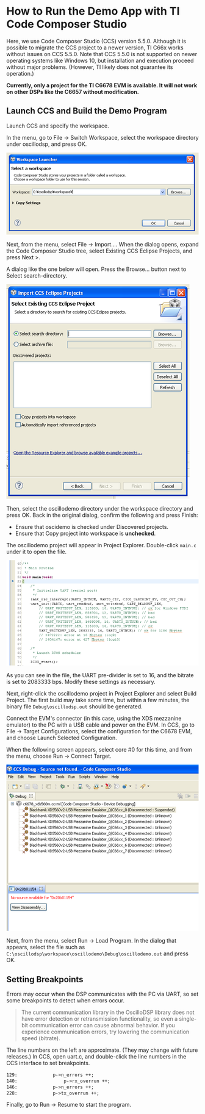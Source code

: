 # How to Run the Demo App with TI Code Composer Studio

Here, we use Code Composer Studio (CCS) version 5.5.0.
Although it is possible to migrate the CCS project to a newer version, TI C66x works without issues on CCS 5.5.0.
Note that CCS 5.5.0 is not supported on newer operating systems like Windows 10, but installation and execution proceed without major problems.
(However, TI likely does not guarantee its operation.)

**Currently, only a project for the TI C6678 EVM is available. It will not work on other DSPs like the C6657 without modification.**

## Launch CCS and Build the Demo Program

Launch CCS and specify the workspace.

In the menu, go to File → Switch Workspace, select the workspace directory under oscillodsp, and press OK.

![ccs_workspace](img/ccs_workspace.png)

Next, from the menu, select File → Import....
When the dialog opens, expand the Code Composer Studio tree, select Existing CCS Eclipse Projects, and press Next >.

A dialog like the one below will open. Press the Browse... button next to Select search-directory.

![import project](img/import.png)

Then, select the oscillodemo directory under the workspace directory and press OK.
Back in the original dialog, confirm the following and press Finish:

- Ensure that oscidemo is checked under Discovered projects.
- Ensure that Copy project into workspace is **unchecked**.

The oscillodemo project will appear in Project Explorer. Double-click ```main.c``` under it to open the file.

![main.c](img/main_c.png)

As you can see in the file, the UART pre-divider is set to 16, and the bitrate is set to 2083333 bps.
Modify these settings as necessary.

Next, right-click the oscillodemo project in Project Explorer and select Build Project.
The first build may take some time, but within a few minutes, the binary file ```Debug\oscillodsp.out``` should be generated.

Connect the EVM's connector (in this case, using the XDS mezzanine emulator) to the PC with a USB cable and power on the EVM.
In CCS, go to File → Target Configurations, select the configuration for the C6678 EVM, and choose Launch Selected Configuration.

When the following screen appears, select core #0 for this time, and from the menu, choose Run → Connect Target.

![connect target](img/connect_target.png)

Next, from the menu, select Run → Load Program.
In the dialog that appears, select the file such as ```C:\oscillodsp\workspace\oscillodemo\Debug\oscillodemo.out``` and press OK.

## Setting Breakpoints

Errors may occur when the DSP communicates with the PC via UART, so set some breakpoints to detect when errors occur.

> The current communication library in the OscilloDSP library does not have error detection or retransmission functionality, so even a single-bit communication error can cause abnormal behavior.
> If you experience communication errors, try lowering the communication speed (bitrate).

The line numbers on the left are approximate. (They may change with future releases.)
In CCS, open uart.c, and double-click the line numbers in the CCS interface to set breakpoints.

```
129:             p->n_errors ++;
140:                 p->rx_overrun ++;
146:             p->n_errors ++;
228:             p->tx_overrun ++;
```

Finally, go to Run → Resume to start the program.
